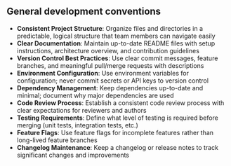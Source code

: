 ## General development conventions

- **Consistent Project Structure**: Organize files and directories in a predictable, logical
  structure that team members can navigate easily
- **Clear Documentation**: Maintain up-to-date README files with setup instructions, architecture
  overview, and contribution guidelines
- **Version Control Best Practices**: Use clear commit messages, feature branches, and meaningful
  pull/merge requests with descriptions
- **Environment Configuration**: Use environment variables for configuration; never commit secrets
  or API keys to version control
- **Dependency Management**: Keep dependencies up-to-date and minimal; document why major
  dependencies are used
- **Code Review Process**: Establish a consistent code review process with clear expectations for
  reviewers and authors
- **Testing Requirements**: Define what level of testing is required before merging (unit tests,
  integration tests, etc.)
- **Feature Flags**: Use feature flags for incomplete features rather than long-lived feature
  branches
- **Changelog Maintenance**: Keep a changelog or release notes to track significant changes and
  improvements
